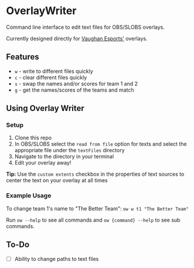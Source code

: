 # OverlayWriter
Command line interface to edit text files for OBS/SLOBS overlays.

Currently designed directly for [Vaughan Esports'](https://vaughanesports.org) overlays.

## Features
- `w` - write to different files quickly
- `c` - clear different files quickly
- `s` - swap the names and/or scores for team 1 and 2
- `g` - get the names/scores of the teams and match

## Using Overlay Writer
### Setup
1. Clone this repo
2. In OBS/SLOBS select the `read from file` option for texts and select the appropriate file under the `textFiles` directory
3. Navigate to the directory in your terminal
4. Edit your overlay away!

**Tip:** Use the `custom extents` checkbox in the properties of text sources to center the text on your overlay at all times


### Example Usage
To change team 1's name to "The Better Team":  `ow w t1 "The Better Team"`

Run `ow --help` to see all commands and `ow {command} --help` to see sub commands.

## To-Do
- [ ] Ability to change paths to text files